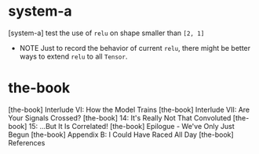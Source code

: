 # system-a

[system-a] test the use of `relu` on shape smaller than `[2, 1]`

- NOTE Just to record the behavior of current `relu`,
  there might be better ways to extend `relu` to all `Tensor`.

# the-book

[the-book] Interlude VI: How the Model Trains
[the-book] Interlude VII: Are Your Signals Crossed?
[the-book] 14: It's Really Not That Convoluted
[the-book] 15: …But It Is Correlated!
[the-book] Epilogue - We've Only Just Begun
[the-book] Appendix B: I Could Have Raced All Day
[the-book] References
